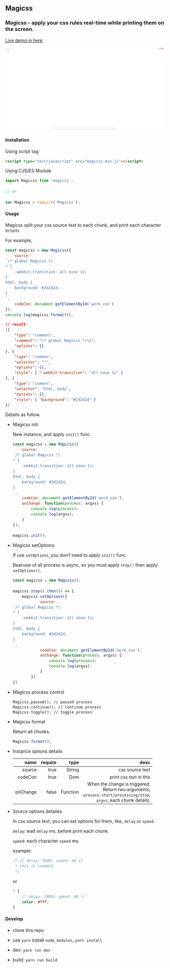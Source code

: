 Magicss
--------------------------------

### Magicss - apply your css rules real-time while printing them on the screen.

[Live demo in here](http://luoye-fe.github.io/magicss/)

![gif](./docs/static/magicss.gif)

#### Installation

Using script tag: 

```html
<script type="text/javascript" src="magicss.min.js"></script>
```

Using CJS/ES Module

```js
import Magicss from 'magicss';

// or

var Magicss = require('Magicss');
```

#### Usage

Magicss split your css source text to each chunk, and print each character in turn.

For example, 

```js
const magicss = new Magicss({
    source: 
`/* global Magicss */
* {
    -webkit-transition: all ease 1s;
}
html, body {
    background: #2d2d2d;
}
`,
    codeCon: document.getElementById('work_con')
});
console.log(magicss.format());
```

```json
// result
[{
    "type": "comment",
    "comment": "/* global Magicss */\n",
    "options": {}
}, {
    "type": "common",
    "selector": "*",
    "options": {},
    "style": { "-webkit-transition": "all ease 1s" }
}, {
    "type": "common",
    "selector": "html, body",
    "options": {},
    "style": { "background": "#2d2d2d" }
}]

```

Details as follow.

* Magicss init:

    New instance, and apply `init()` func.

    ```js
    const magicss = new Magicss({
        source: 
    `/* global Magicss */
    * {
        -webkit-transition: all ease 1s;
    }
    html, body {
        background: #2d2d2d;
    }
    `,
        codeCon: document.getElementById('work_con'),
        onChange: function(process, argvs) {
            console.log(process);
            console.log(argvs);
        }
    });

    magicss.init();
    ```

* Magicss setOptions:

    If use `setOptions`, you don't need to apply `init()` func.
        
    Beacuse of all process is async, so you must apply `stop()` then apply `setOptions()`.

    ```js
    const magicss = new Magicss();

    magicss.stop().then(() => {
        magicss.setOptions({
                source: 
    `/* global Magicss */
    * {
        -webkit-transition: all ease 1s;
    }
    html, body {
        background: #2d2d2d;
    }
    `,
                codeCon: document.getElementById('work_con'),
                onChange: function(process, argvs) {
                    console.log(process);
                    console.log(argvs);
                }
            })
    })
    ```

* Magicss process control

    ```
    Magicss.paused(); // paused process
    Magicss.continue(); // continue process
    Magicss.toggle(); // toggle process
    ```

* Magicss format

    Return all chunks.

    ```js
    Magicss.format();
    ```
    

* Instance options details

    | name | require | type | desc  |
    | ----:| -------:| -------:| -----:|
    | source | true | String | css source text|
    | codeCon | true | Dom | print css text in this |
    | onChange | false | Function | When the change is triggered.<br>Return two arguments, <br>`process`:  `start/processing/stop`; <br>`argvs`: each chunk details.

* Source options detailes
    
    In css source text, you can set options for them, like, `delay` or `speed`.

    `delay`: wait `delay` ms, before print each chunk.

    `speed`: each character `speed` ms.
    
    example: 

    ```css
    /* {{ delay: 1000; speed: 40 }}
     * this is comment.
     */
    ```

    or

    ```css
    * {
        /* delay: 2000; speed: 40 */
        color: #fff;
    }
    ```

#### Develop

* clone this repo

* use `yarn` install `node_modules`, `yarn install`

* dev: `yarn run dev`

* build: `yarn run build`
